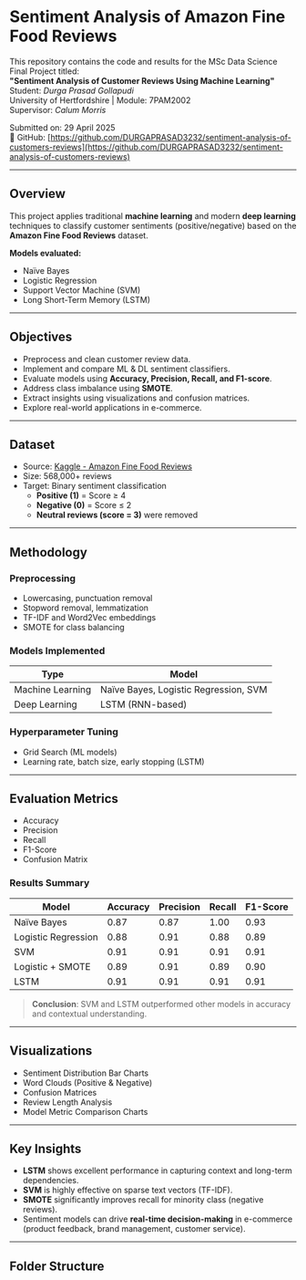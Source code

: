 #  Sentiment Analysis of Amazon Fine Food Reviews

This repository contains the code and results for the MSc Data Science Final Project titled:  
**"Sentiment Analysis of Customer Reviews Using Machine Learning"**  
Student: *Durga Prasad Gollapudi*  
University of Hertfordshire | Module: 7PAM2002  
Supervisor: *Calum Morris*

 Submitted on: 29 April 2025  
🔗 GitHub: [https://github.com/DURGAPRASAD3232/sentiment-analysis-of-customers-reviews](https://github.com/DURGAPRASAD3232/sentiment-analysis-of-customers-reviews)

---

##  Overview

This project applies traditional **machine learning** and modern **deep learning** techniques to classify customer sentiments (positive/negative) based on the **Amazon Fine Food Reviews** dataset.

**Models evaluated:**
- Naïve Bayes
- Logistic Regression
- Support Vector Machine (SVM)
- Long Short-Term Memory (LSTM)

---

##  Objectives

- Preprocess and clean customer review data.
- Implement and compare ML & DL sentiment classifiers.
- Evaluate models using **Accuracy, Precision, Recall, and F1-score**.
- Address class imbalance using **SMOTE**.
- Extract insights using visualizations and confusion matrices.
- Explore real-world applications in e-commerce.

---

##  Dataset

- Source: [Kaggle - Amazon Fine Food Reviews](https://www.kaggle.com/datasets/snap/amazon-fine-food-reviews)
- Size: 568,000+ reviews
- Target: Binary sentiment classification  
  - **Positive (1)** = Score ≥ 4  
  - **Negative (0)** = Score ≤ 2  
  - **Neutral reviews (score = 3)** were removed

---

##  Methodology

###  Preprocessing
- Lowercasing, punctuation removal
- Stopword removal, lemmatization
- TF-IDF and Word2Vec embeddings
- SMOTE for class balancing

###  Models Implemented
| Type              | Model                |
|-------------------|----------------------|
| Machine Learning  | Naïve Bayes, Logistic Regression, SVM |
| Deep Learning     | LSTM (RNN-based)     |

###  Hyperparameter Tuning
- Grid Search (ML models)
- Learning rate, batch size, early stopping (LSTM)

---

##  Evaluation Metrics

- Accuracy
- Precision
- Recall
- F1-Score
- Confusion Matrix

###  Results Summary

| Model                   | Accuracy | Precision | Recall | F1-Score |
|------------------------|----------|-----------|--------|----------|
| Naïve Bayes            | 0.87     | 0.87      | 1.00   | 0.93     |
| Logistic Regression    | 0.88     | 0.91      | 0.88   | 0.89     |
| SVM                    | 0.91     | 0.91      | 0.91   | 0.91     |
| Logistic + SMOTE       | 0.89     | 0.91      | 0.89   | 0.90     |
| LSTM                   | 0.91     | 0.91      | 0.91   | 0.91     |

> **Conclusion**: SVM and LSTM outperformed other models in accuracy and contextual understanding.

---

## Visualizations

- Sentiment Distribution Bar Charts
- Word Clouds (Positive & Negative)
- Confusion Matrices
- Review Length Analysis
- Model Metric Comparison Charts

---

##  Key Insights

- **LSTM** shows excellent performance in capturing context and long-term dependencies.
- **SVM** is highly effective on sparse text vectors (TF-IDF).
- **SMOTE** significantly improves recall for minority class (negative reviews).
- Sentiment models can drive **real-time decision-making** in e-commerce (product feedback, brand management, customer service).

---

## Folder Structure



